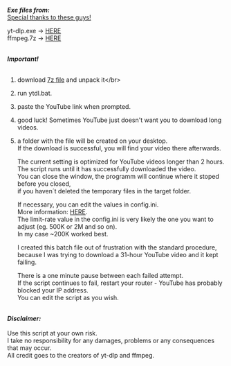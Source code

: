 ***Exe files from:***</br>
<ins>Special thanks to these guys!</ins></br>

yt-dlp.exe → [HERE](https://github.com/yt-dlp/yt-dlp)</br>
ffmpeg.7z →  [HERE](https://github.com/GyanD/codexffmpeg/releases/tag/2025-03-03-git-d21ed2298e)</br></br>

***Important!***</br></br>
1. download [7z file](https://github.com/DRgreenT/YT_VideoDownload/blob/master/YT_VD_(packed_7z).7z) and unpack it</br>    
2. run ytdl.bat.</br>
3. paste the YouTube link when prompted.</br>
4. good luck! Sometimes YouTube just doesn't want you to download long videos.</br>
5. a folder with the file will be created on your desktop. </br>
    If the download is successful, you will find your video there afterwards.</br>

    The current setting is optimized for YouTube videos longer than 2 hours.</br>
    The script runs until it has successfully downloaded the video.</br>
    You can close the window, the programm will continue where it stoped before you closed,</br> 
    if you haven´t deleted the temporary files in the target folder.</br>
    
    If necessary, you can edit the values in config.ini.</br> 
    More information: [HERE](https://github.com/yt-dlp/yt-dlp/blob/master/README.md).</br>
    The limit-rate value in the config.ini is very likely the one you want to adjust (eg. 500K or 2M and so on).</br>
    In my case ~200K worked best. </br> 

    I created this batch file out of frustration with the standard procedure,</br> 
	because I was trying to download a 31-hour YouTube video and it kept failing.</br>

    There is a one minute pause between each failed attempt.</br>
    If the script continues to fail, restart your router - YouTube has probably blocked your IP address.</br>
    You can edit the script as you wish.</br></br>
    
***Disclaimer:***</br></br>
Use this script at your own risk.</br>
I take no responsibility for any damages, problems or any consequences that may occur.</br>
All credit goes to the creators of yt-dlp and ffmpeg.</br>